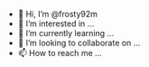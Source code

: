 - 👋 Hi, I’m @frosty92m
- 👀 I’m interested in ...
- 🌱 I’m currently learning ...
- 💞️ I’m looking to collaborate on ...
- 📫 How to reach me ...

<!---
frosty92m/frosty92m is a ✨ special ✨ repository because its `README.md` (this file) appears on your GitHub profile.
You can click the Preview link to take a look at your changes.
--->
